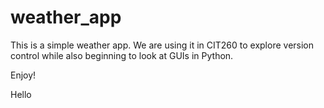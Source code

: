 # weather_app

This is a simple weather app. We are using it in CIT260 to explore version control while also beginning to look at GUIs in Python. 

Enjoy!

Hello